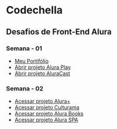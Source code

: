 <h1><strong>Codechella</strong></h1>

<h2>Desafios de Front-End Alura</h2>

<h3>Semana - 01</h3>
<ul>
    <li>
        <a href="https://filipe-alexandre.github.io/Codechella/semana-01/portifolio/" target="_blank">Meu Portifólio</a>
    </li>
    <li>
        <a href="https://filipe-alexandre.github.io/Codechella/semana-01/alura-play/" target="_blank">Abrir projeto Alura Play</a>
    </li>
    <li>
        <a href="https://filipe-alexandre.github.io/Codechella/semana-01/alura-cast/" target="_blank">Abrir projeto AluraCast</a>
    </li>
</ul>

<h3>Semana - 02</h3>
<ul>
    <li>
        <a href="https://filipe-alexandre.github.io/Codechella/semana-02/alura-mais/" target="_blank">Acessar projeto Alura+</a>
    </li>
    <li>
        <a href="https://filipe-alexandre.github.io/Codechella/semana-02/culturama/" target="_blank">Acessar projeto Culturama</a>
    </li>
    <li>
        <a href="https://filipe-alexandre.github.io/Codechella/semana-02/alura-books/" target="_blank">Acessar projeto Alura Books</a>
    </li>
        <li>
        <a href="https://filipe-alexandre.github.io/Codechella/semana-02/alura-spa/" target="_blank">Acessar projeto Alura SPA</a>
    </li>
</ul>